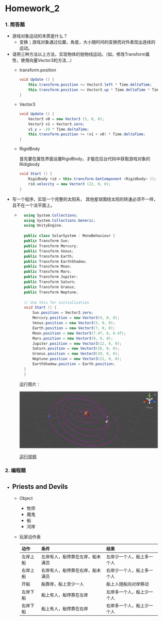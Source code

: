 # Homework_2
### 1. 简答题


- 游戏对象运动的本质是什么？
    - 变换；游戏对象通过位置，角度，大小随时间的变换而对外表现出连续的运动。
- 请用三种方法以上方法，实现物体的抛物线运动。（如，修改Transform属性，使用向量Vector3的方法…）
    - transform.position
        ``` C#
        void Update () {
    		this.transform.position += Vector3.left * Time.deltaTime;
    		this.transform.position += Vector3.up * Time.deltaTime * Time.deltaTime;
    	}
        ```
    - Vector3
        ``` C#
        void Update () {
    		Vector3 v0 = new Vector3 (5, 0, 0);
    		Vector3 v1 = Vector3.zero;
    		v1.y = -20 * Time.deltaTime;
    		this.transform.position += (v1 + v0) * Time.deltaTime;
    	}
        ```
    - RigidBody
        
        首先要在属性界面设置RigidBody，才能在后台代码中获取游戏对象的Ridigbody
        ``` C#
        void Start () {
    		Rigidbody rid = this.transform.GetComponent <Rigidbody> ();
    		rid.velocity = new Vector3 (22, 0, 0);
    	}
        ```
- 写一个程序，实现一个完整的太阳系， 其他星球围绕太阳的转速必须不一样，且不在一个法平面上。
    - ```C#
        using System.Collections;
        using System.Collections.Generic;
        using UnityEngine;

        public class SolarSystem : MonoBehaviour {
        public Transform Sun;
        public Transform Mercury;
        public Transform Venus;
        public Transform Earth;
        public Transform EarthShadow;
        public Transform Moon;
        public Transform Mars;
        public Transform Jupiter;
        public Transform Saturn;
        public Transform Uranus;
        public Transform Neptune;

        // Use this for initialization
        void Start () {
            Sun.position = Vector3.zero;
            Mercury.position = new Vector3(4, 0, 0);
            Venus.position = new Vector3(5, 0, 0);
            Earth.position = new Vector3(7, 0, 0);
            Moon.position = new Vector3(7.4f, 0, 0.4f);
            Mars.position = new Vector3(9, 0, 0);
            Jupiter.position = new Vector3(12, 0, 0);
            Saturn.position = new Vector3(16, 0, 0);
            Uranus.position = new Vector3(19, 0, 0);
            Neptune.position = new Vector3(21, 0, 0);
            EarthShadow.position = Earth.position;
        }
        }

        ```
        运行图片：
        
        ![图片](https://github.com/lossatsea/homework/blob/master/homework2/pictures/%E5%A4%AA%E9%98%B3%E7%B3%BB.png)
        
        [运行视频](https://github.com/lossatsea/homework/blob/master/homework2/vedio/%E5%A4%AA%E9%98%B3%E7%B3%BB.mp4)
### 2. 编程题

- Priests and Devils
    - 
    - Object
        - 牧师
        - 魔鬼
        - 船
        - 河岸
    - 玩家动作表
        
        | 动作 | 条件 | 结果 | 
        | :- | :- | :- | 
        | 左岸上船 | 左岸有人，船停靠在左岸，船未满员 | 左岸少一个人，船上多一个人 | 
        | 右岸上船 | 右岸有人，船停靠在右岸，船未满员 | 右岸少一个人，船上多一个人 | 
        | 开船 | 船靠岸，船上至少一人 | 船上人随船向对岸移动 |
        | 左岸下船 | 船上有人，船停靠在左岸 | 左岸多一个人，船上少一个人 |
        | 右岸下船 | 船上有人，船停靠在右岸 | 右岸多一个人，船上少一个人 |
